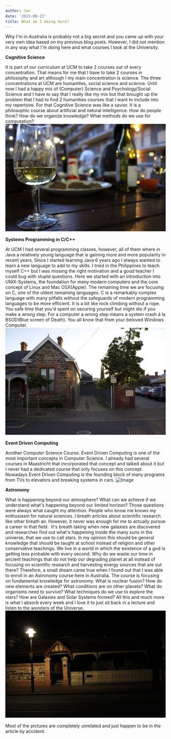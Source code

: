 ```yaml
---
author: Jan
date: '2013-09-13'
title: What am I doing here?
---
```


Why I'm in Australia is probably not a big secret and you came up with your
very own idea based on my previous blog posts. However, I did not mention in
any way what I'm doing here and what courses I took at the University.

**Cognitive Science**

It is part of our curriculum at UCM to take 2 courses out of every
concentration. That means for me that I have to take 2 courses in philosophy
and art although I my main concentration is science. The three concentrations
at UCM are humanities, social science and science. Until now I had a happy mix
of (Computer) Science and Psychology/Social Science and I have to say that I
really like my mix but that brought up the problem that I had to find 2
humanities courses that I want to include into my repertoire. For that
Cognitive Science was like a savior. It is a philosophic course about
artificial and netural intelligence. How do people think? How do we organize
knowledge? What methods do we use for computation?
![Image](./images/glass.jpg)

**Systems Programming in C/C++**

At UCM I had several programming classes, however, all of them where in Java a
relatively young language that is gaining more and more popularity in recent
years. Since I started learning Java 6 years ago I always wanted to learn a new
language to add to my skills. I tried in the Philippines to teach myself C++
but I was missing the right motivation and a good teacher I could bug with
stupid questions. Here we started with an introduction into UNIX-Systems, the
foundation for many modern computers and the core concept of Linux and Mac
OSX(Apple). The remaining time we are focusing on C, one of the oldest
remaining languages. C is a remarkably complex language with many pitfalls
without the safeguards of modern programming languages to be more efficient. It
is a bit like rock climbing without a rope. You safe time that you'd spent on
securing yourself but might die if you make a wrong step. For a computer a
wrong step means a system crash á la BSOD(Blue screen of Death). You all know
that from your beloved Windows Computer.
![Image](./images/house.jpg)

**Event Driven Computing**

Another Computer Science Course. Event Driven Computing is one of the most
important concepts in Computer Science. I already had several courses in
Maastricht that incorporated that concept and talked about it but I never had
a dedicated course that only focuses on this concept. Nowadays Event Driven
Computing is the founding block of many programs from TVs to elevators and
breaking systems in cars.
![Image](./images/moon.jpg)

**Astronomy**

What is happening beyond our atmosphere? What can we achieve if we understand
what's happening beyond our limited horizon? Those questions were always what
caught my attention. People who know me knows my enthusiasm for natural
sciences. I breath articles about scientific research like other breath air.
However, it never was enough for me to actually pursue a career in that field.
 It's breath taking when new galaxies are discovered and researches find out
what's happening inside the many suns in the universe, that we use to call
stars. In my opinion this should be general knowledge that should be taught at
school instead of religion and other conservative teachings. We live in a world
in which the existence of a god is getting less probable with every second. Why
do we waste our time in ancient teachings that do not help our degrading planet
at all instead of focusing on scientific research and harvesting energy sources
that are out there? Therefore, a small dream came true when I found out that I
was able to enroll in an Astronomy course here in Australia. The course is
focusing on fundamental knowledge for astronomy. What is nuclear fusion? How do
new elements are created? What conditions are on other planets? What do
organisms need to survive? What techniques do we use to explore the stars?
How are Galaxies and Solar Systems formed? All this and much more is what I
absorb every week and I love it to just sit back in a lecture and listen to the
wonders of the Universe.
![Image](./images/night.jpg)

Most of the pictures are completely unrelated and just happen to be in the article by accident.
